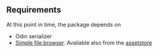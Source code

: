 
## Requirements

At this point in time, the package depends on 

- Odin serializer
- [Simple file browser](https://github.com/yasirkula/UnitySimpleFileBrowser). Available also from the [assetstore](https://assetstore.unity.com/packages/tools/gui/runtime-file-browser-113006)